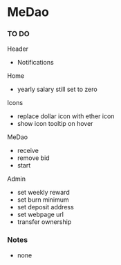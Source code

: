 # MeDao

### TO DO

Header

- Notifications

Home

- yearly salary still set to zero 

Icons

- replace dollar icon with ether icon
- show icon tooltip on hover

MeDao

- receive
- remove bid
- start

Admin

- set weekly reward
- set burn minimum
- set deposit address
- set webpage url
- transfer ownership

### Notes

- none